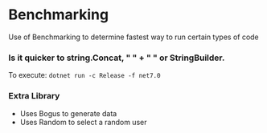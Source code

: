 # Benchmarking
Use of Benchmarking to determine fastest way to run certain types of code

### Is it quicker to string.Concat, " " + " " or StringBuilder.

To execute:
`dotnet run -c Release -f net7.0`

### Extra Library

- Uses Bogus to generate data
- Uses Random to select a random user

